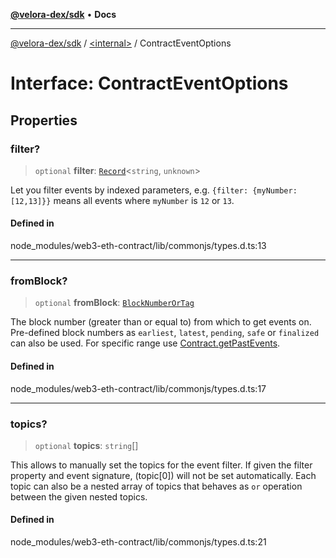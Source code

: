 [**@velora-dex/sdk**](../../README.md) • **Docs**

***

[@velora-dex/sdk](../../globals.md) / [\<internal\>](../README.md) / ContractEventOptions

# Interface: ContractEventOptions

## Properties

### filter?

> `optional` **filter**: [`Record`](../type-aliases/Record.md)\<`string`, `unknown`\>

Let you filter events by indexed parameters, e.g. `{filter: {myNumber: [12,13]}}` means all events where `myNumber` is `12` or `13`.

#### Defined in

node\_modules/web3-eth-contract/lib/commonjs/types.d.ts:13

***

### fromBlock?

> `optional` **fromBlock**: [`BlockNumberOrTag`](../type-aliases/BlockNumberOrTag.md)

The block number (greater than or equal to) from which to get events on. Pre-defined block numbers as `earliest`, `latest`, `pending`, `safe` or `finalized` can also be used. For specific range use [Contract.getPastEvents](../classes/Contract.md#getpastevents).

#### Defined in

node\_modules/web3-eth-contract/lib/commonjs/types.d.ts:17

***

### topics?

> `optional` **topics**: `string`[]

This allows to manually set the topics for the event filter. If given the filter property and event signature, (topic[0]) will not be set automatically. Each topic can also be a nested array of topics that behaves as `or` operation between the given nested topics.

#### Defined in

node\_modules/web3-eth-contract/lib/commonjs/types.d.ts:21
